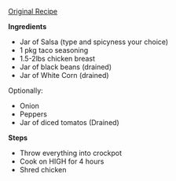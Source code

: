[Original Recipe](https://www.reddit.com/r/Cooking/comments/17q8frf/what_is_your_best_crockpot_recipe/k8azadx/)

**Ingredients**
- Jar of Salsa (type and spicyness your choice)
- 1 pkg taco seasoning
- 1.5-2lbs chicken breast
- Jar of black beans (drained)
- Jar of White Corn (drained)

Optionally:
- Onion
- Peppers
- Jar of diced tomatos (Drained)


**Steps**
- Throw everything into crockpot
- Cook on HIGH for 4 hours
- Shred chicken

